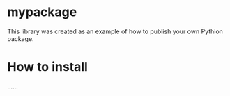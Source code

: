 # mypackage
This library was created as an example of how to publish your own Pythion package.

# How to install
......
